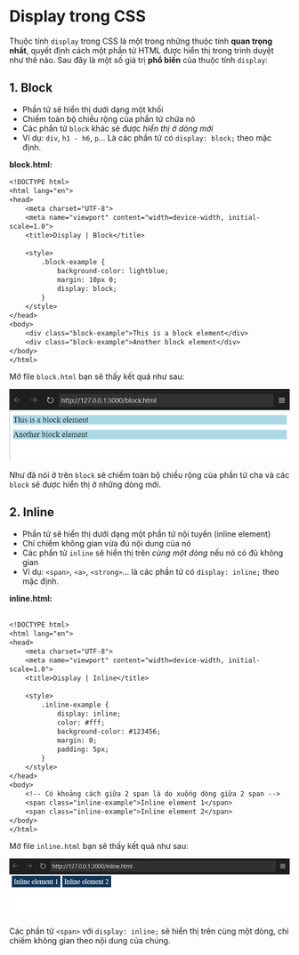 # Display trong CSS

Thuộc tính `display` trong CSS là một trong những thuộc tính **quan trọng nhất**, quyết định cách một phần tử HTML được hiển thị trong trình duyệt như thế nào. Sau đây là một số giá trị **phổ biến** của thuộc tính `display`:

## 1. Block

- Phần tử sẽ hiển thị dưới dạng một khối 
- Chiếm toàn bộ chiều rộng của phần tử chứa nó
- Các phần tử `block` khác sẽ được *hiển thị ở dòng mới*
- Ví dụ: `div`, `h1 - h6`, `p`... Là các phần tử có `display: block;` theo mặc định.

**block.html:**
```
<!DOCTYPE html>
<html lang="en">
<head>
    <meta charset="UTF-8">
    <meta name="viewport" content="width=device-width, initial-scale=1.0">
    <title>Display | Block</title>

    <style>
        .block-example {
            background-color: lightblue;
            margin: 10px 0;
            display: block;
        }
    </style>
</head>
<body>
    <div class="block-example">This is a block element</div>
    <div class="block-example">Another block element</div>
</body>
</html>
```
Mở file `block.html` bạn sẽ thấy kết quả như sau:

![block.html](./images/block.png)

Như đã nói ở trên `block` sẽ chiếm toàn bộ chiều rộng của phần tử cha và các `block` sẽ được hiển thị ở những dòng mới.

## 2. Inline

- Phần tử sẽ hiển thị dưới dạng một phần tử nội tuyến (inline element)
- Chỉ chiếm không gian vừa đủ nội dung của nó
- Các phần tử `inline` sẽ hiển thị trên *cùng một dòng* nếu nó có đủ không gian
- Ví dụ: `<span>`, `<a>`, `<strong>`... là các phần tử có `display: inline;` theo mặc định.

**inline.html:**
```

<!DOCTYPE html>
<html lang="en">
<head>
    <meta charset="UTF-8">
    <meta name="viewport" content="width=device-width, initial-scale=1.0">
    <title>Display | Inline</title>

    <style>
        .inline-example {
            display: inline;
            color: #fff;
            background-color: #123456;
            margin: 0;
            padding: 5px;
        }
    </style>
</head>
<body>
    <!-- Có khoảng cách giữa 2 span là do xuống dòng giữa 2 span -->
    <span class="inline-example">Inline element 1</span>
    <span class="inline-example">Inline element 2</span>
</body>
</html>
```
Mở file `inline.html` bạn sẽ thấy kết quả như sau:

![inline.html](./images/inline.png)

Các phần tử `<span>` với `display: inline;` sẽ hiển thị trên cùng một dòng, chỉ chiếm không gian theo nội dung của chúng.